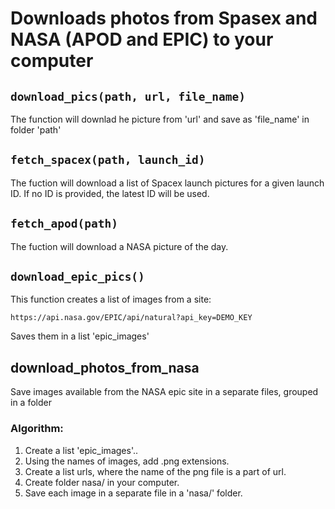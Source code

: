# Downloads photos from Spasex and NASA (APOD and EPIC) to your computer


## `download_pics(path, url, file_name)`

The function will downlad he picture from 'url' and save as 'file_name' in folder 'path'


## `fetch_spacex(path, launch_id)`

The fuction will download a list of Spacex launch pictures for a given launch ID. If no ID is provided, the latest ID will be used.


## `fetch_apod(path)`

The fuction will download a NASA picture of the day.


## `download_epic_pics()`

This function creates a list of images from a site:  

`https://api.nasa.gov/EPIC/api/natural?api_key=DEMO_KEY`

Saves them in a list 'epic_images'



## download_photos_from_nasa

Save images available from the NASA epic site in a separate files, grouped in a folder

### Algorithm:

1. Create a list 'epic_images'..
2. Using the names of images, add .png extensions.
3. Create a list urls, where the name of the png file is a part of url.
4. Create folder nasa/ in your computer.
5. Save each image in a separate file in a 'nasa/' folder.

